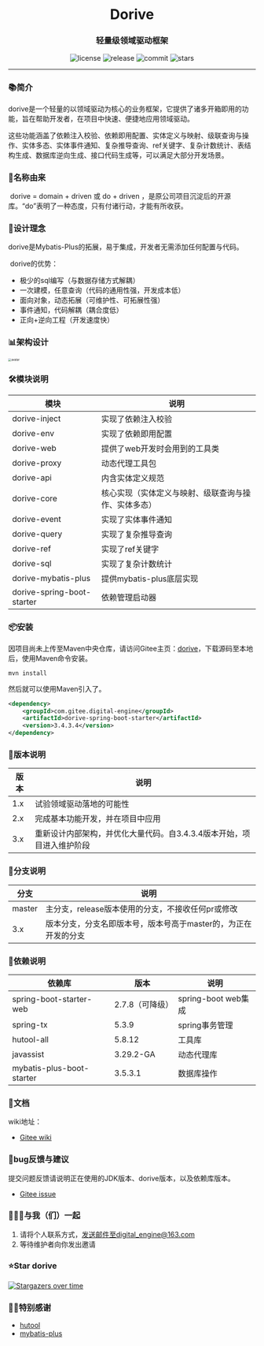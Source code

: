 <h1 align="center">Dorive</h1>
<h3 align="center">轻量级领域驱动框架</h3>
<p align="center">
  <img src="https://img.shields.io/github/license/chentaoah/dorive" alt="license">
  <img src="https://img.shields.io/github/v/release/chentaoah/dorive?display_name=tag&include_prereleases" alt="release">
  <img src="https://img.shields.io/github/commit-activity/y/chentaoah/dorive" alt="commit">
  <img src="https://img.shields.io/github/stars/chentaoah/dorive?color=%231890FF&style=flat-square" alt="stars">
</p>
<hr/>

###  📚简介

​		dorive是一个轻量的以领域驱动为核心的业务框架，它提供了诸多开箱即用的功能，旨在帮助开发者，在项目中快速、便捷地应用领域驱动。

​		这些功能涵盖了依赖注入校验、依赖即用配置、实体定义与映射、级联查询与操作、实体多态、实体事件通知、复杂推导查询、ref关键字、复杂计数统计、表结构生成、数据库逆向生成、接口代码生成等，可以满足大部分开发场景。

###  🎁名称由来

​		dorive = domain + driven 或 do + driven ，是原公司项目沉淀后的开源库。“do”表明了一种态度，只有付诸行动，才能有所收获。

###  🍺设计理念

​		dorive是Mybatis-Plus的拓展，易于集成，开发者无需添加任何配置与代码。

​		dorive的优势：

- 极少的sql编写（与数据存储方式解耦）
- 一次建模，任意查询（代码的通用性强，开发成本低）
- 面向对象，动态拓展（可维护性、可拓展性强）
- 事件通知，代码解耦（耦合度低）
- 正向+逆向工程（开发速度快）

### 📊架构设计

<img src="https://gitee.com/digital-engine/dorive/raw/master/doc/img/framework.png" alt="avatar" style="zoom: 40%;" />

###  🛠️模块说明

| 模块                       | 说明                                                 |
| -------------------------- | ---------------------------------------------------- |
| dorive-inject              | 实现了依赖注入校验                                   |
| dorive-env                 | 实现了依赖即用配置                                   |
| dorive-web                 | 提供了web开发时会用到的工具类                        |
| dorive-proxy               | 动态代理工具包                                       |
| dorive-api                 | 内含实体定义规范                                     |
| dorive-core                | 核心实现（实体定义与映射、级联查询与操作、实体多态） |
| dorive-event               | 实现了实体事件通知                                   |
| dorive-query               | 实现了复杂推导查询                                   |
| dorive-ref                 | 实现了ref关键字                                      |
| dorive-sql                 | 实现了复杂计数统计                                   |
| dorive-mybatis-plus        | 提供mybatis-plus底层实现                             |
| dorive-spring-boot-starter | 依赖管理启动器                                       |

###  📦安装

因项目尚未上传至Maven中央仓库，请访问Gitee主页：[dorive](https://gitee.com/digital-engine/dorive/tree/master)，下载源码至本地后，使用Maven命令安装。

```shell
mvn install
```

然后就可以使用Maven引入了。

```xml
<dependency>
    <groupId>com.gitee.digital-engine</groupId>
    <artifactId>dorive-spring-boot-starter</artifactId>
    <version>3.4.3.4</version>
</dependency>
```

### 📘版本说明

| 版本 | 说明                                                         |
| ---- | ------------------------------------------------------------ |
| 1.x  | 试验领域驱动落地的可能性                                     |
| 2.x  | 完成基本功能开发，并在项目中应用                             |
| 3.x  | 重新设计内部架构，并优化大量代码。自3.4.3.4版本开始，项目进入维护阶段 |

### 🌿分支说明

| 分支   | 说明                                                         |
| ------ | ------------------------------------------------------------ |
| master | 主分支，release版本使用的分支，不接收任何pr或修改            |
| 3.x    | 版本分支，分支名即版本号，版本号高于master的，为正在开发的分支 |

### 🔗依赖说明

| 依赖库                    | 版本            | 说明                |
| ------------------------- | --------------- | ------------------- |
| spring-boot-starter-web   | 2.7.8（可降级） | spring-boot web集成 |
| spring-tx                 | 5.3.9           | spring事务管理      |
| hutool-all                | 5.8.12          | 工具库              |
| javassist                 | 3.29.2-GA       | 动态代理库          |
| mybatis-plus-boot-starter | 3.5.3.1         | 数据库操作          |

### 📝文档

wiki地址：

- [Gitee wiki](https://gitee.com/digital-engine/dorive/wikis/pages)

### 🐞bug反馈与建议

提交问题反馈请说明正在使用的JDK版本、dorive版本，以及依赖库版本。

- [Gitee issue](https://gitee.com/digital-engine/dorive/issues)

### 🧑‍🤝‍🧑与我（们）一起

1. 请将个人联系方式，发送邮件至digital_engine@163.com
2. 等待维护者向你发出邀请

###  ⭐Star dorive

[![Stargazers over time](https://starchart.cc/chentaoah/dorive.svg?variant=adaptive)](https://starchart.cc/chentaoah/dorive)

### 🙏🏻特别感谢

- [hutool](https://gitee.com/dromara/hutool/tree/v5-master/)
- [mybatis-plus](https://gitee.com/baomidou/mybatis-plus/tree/master/)



